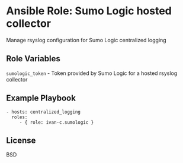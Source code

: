 Ansible Role: Sumo Logic hosted collector
=========
Manage rsyslog configuration for Sumo Logic centralized logging

Role Variables
--------------
`sumologic_token` - Token provided by Sumo Logic for a hosted rsyslog collector

Example Playbook
----------------
    - hosts: centralized_logging
      roles:
         - { role: ivan-c.sumologic }

License
-------
BSD
